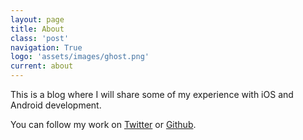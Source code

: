 ```yaml
---
layout: page
title: About
class: 'post'
navigation: True
logo: 'assets/images/ghost.png'
current: about
---
```



This is a blog where I will share some of my experience with iOS and Android development.

You can follow my work on [Twitter](https://twitter.com/4brunu) or [Github](https://github.com/4brunu).
